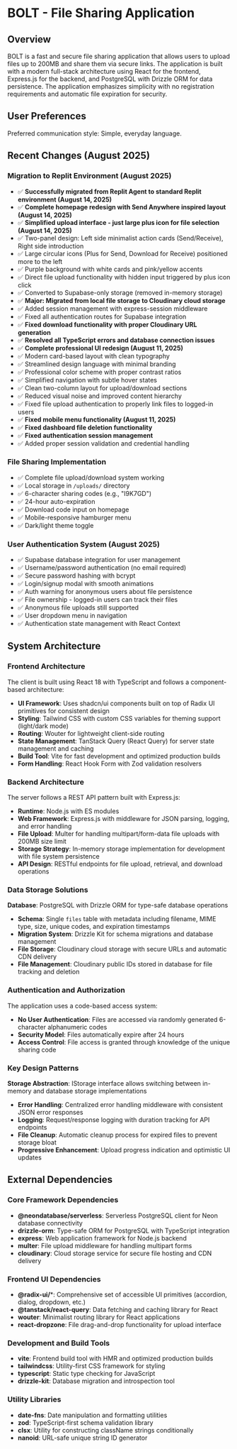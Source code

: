 # BOLT - File Sharing Application

## Overview

BOLT is a fast and secure file sharing application that allows users to upload files up to 200MB and share them via secure links. The application is built with a modern full-stack architecture using React for the frontend, Express.js for the backend, and PostgreSQL with Drizzle ORM for data persistence. The application emphasizes simplicity with no registration requirements and automatic file expiration for security.

## User Preferences

Preferred communication style: Simple, everyday language.

## Recent Changes (August 2025)

### Migration to Replit Environment (August 2025)
- ✅ **Successfully migrated from Replit Agent to standard Replit environment (August 14, 2025)**
- ✅ **Complete homepage redesign with Send Anywhere inspired layout (August 14, 2025)**
- ✅ **Simplified upload interface - just large plus icon for file selection (August 14, 2025)**
- ✅ Two-panel design: Left side minimalist action cards (Send/Receive), Right side introduction
- ✅ Large circular icons (Plus for Send, Download for Receive) positioned more to the left
- ✅ Purple background with white cards and pink/yellow accents
- ✅ Direct file upload functionality with hidden input triggered by plus icon click
- ✅ Converted to Supabase-only storage (removed in-memory storage)
- ✅ **Major: Migrated from local file storage to Cloudinary cloud storage**
- ✅ Added session management with express-session middleware
- ✅ Fixed all authentication routes for Supabase integration
- ✅ **Fixed download functionality with proper Cloudinary URL generation**
- ✅ **Resolved all TypeScript errors and database connection issues**
- ✅ **Complete professional UI redesign (August 11, 2025)**
- ✅ Modern card-based layout with clean typography
- ✅ Streamlined design language with minimal branding
- ✅ Professional color scheme with proper contrast ratios
- ✅ Simplified navigation with subtle hover states
- ✅ Clean two-column layout for upload/download sections
- ✅ Reduced visual noise and improved content hierarchy
- ✅ Fixed file upload authentication to properly link files to logged-in users
- ✅ **Fixed mobile menu functionality (August 11, 2025)**
- ✅ **Fixed dashboard file deletion functionality**
- ✅ **Fixed authentication session management**
- ✅ Added proper session validation and credential handling

### File Sharing Implementation
- ✅ Complete file upload/download system working
- ✅ Local storage in `/uploads/` directory 
- ✅ 6-character sharing codes (e.g., "I9K7GD")
- ✅ 24-hour auto-expiration
- ✅ Download code input on homepage
- ✅ Mobile-responsive hamburger menu
- ✅ Dark/light theme toggle

### User Authentication System (August 2025)
- ✅ Supabase database integration for user management
- ✅ Username/password authentication (no email required)
- ✅ Secure password hashing with bcrypt
- ✅ Login/signup modal with smooth animations
- ✅ Auth warning for anonymous users about file persistence
- ✅ File ownership - logged-in users can track their files
- ✅ Anonymous file uploads still supported
- ✅ User dropdown menu in navigation
- ✅ Authentication state management with React Context

## System Architecture

### Frontend Architecture
The client is built using React 18 with TypeScript and follows a component-based architecture:

- **UI Framework**: Uses shadcn/ui components built on top of Radix UI primitives for consistent design
- **Styling**: Tailwind CSS with custom CSS variables for theming support (light/dark mode)
- **Routing**: Wouter for lightweight client-side routing
- **State Management**: TanStack Query (React Query) for server state management and caching
- **Build Tool**: Vite for fast development and optimized production builds
- **Form Handling**: React Hook Form with Zod validation resolvers

### Backend Architecture
The server follows a REST API pattern built with Express.js:

- **Runtime**: Node.js with ES modules
- **Web Framework**: Express.js with middleware for JSON parsing, logging, and error handling
- **File Upload**: Multer for handling multipart/form-data file uploads with 200MB size limit
- **Storage Strategy**: In-memory storage implementation for development with file system persistence
- **API Design**: RESTful endpoints for file upload, retrieval, and download operations

### Data Storage Solutions
**Database**: PostgreSQL with Drizzle ORM for type-safe database operations
- **Schema**: Single `files` table with metadata including filename, MIME type, size, unique codes, and expiration timestamps
- **Migration System**: Drizzle Kit for schema migrations and database management
- **File Storage**: Cloudinary cloud storage with secure URLs and automatic CDN delivery
- **File Management**: Cloudinary public IDs stored in database for file tracking and deletion

### Authentication and Authorization
The application uses a code-based access system:
- **No User Authentication**: Files are accessed via randomly generated 6-character alphanumeric codes
- **Security Model**: Files automatically expire after 24 hours
- **Access Control**: File access is granted through knowledge of the unique sharing code

### Key Design Patterns
**Storage Abstraction**: IStorage interface allows switching between in-memory and database storage implementations
- **Error Handling**: Centralized error handling middleware with consistent JSON error responses
- **Logging**: Request/response logging with duration tracking for API endpoints
- **File Cleanup**: Automatic cleanup process for expired files to prevent storage bloat
- **Progressive Enhancement**: Upload progress indication and optimistic UI updates

## External Dependencies

### Core Framework Dependencies
- **@neondatabase/serverless**: Serverless PostgreSQL client for Neon database connectivity
- **drizzle-orm**: Type-safe ORM for PostgreSQL with TypeScript integration
- **express**: Web application framework for Node.js backend
- **multer**: File upload middleware for handling multipart forms
- **cloudinary**: Cloud storage service for secure file hosting and CDN delivery

### Frontend UI Dependencies
- **@radix-ui/***: Comprehensive set of accessible UI primitives (accordion, dialog, dropdown, etc.)
- **@tanstack/react-query**: Data fetching and caching library for React
- **wouter**: Minimalist routing library for React applications
- **react-dropzone**: File drag-and-drop functionality for upload interface

### Development and Build Tools
- **vite**: Frontend build tool with HMR and optimized production builds
- **tailwindcss**: Utility-first CSS framework for styling
- **typescript**: Static type checking for JavaScript
- **drizzle-kit**: Database migration and introspection tool

### Utility Libraries
- **date-fns**: Date manipulation and formatting utilities
- **zod**: TypeScript-first schema validation library
- **clsx**: Utility for constructing className strings conditionally
- **nanoid**: URL-safe unique string ID generator